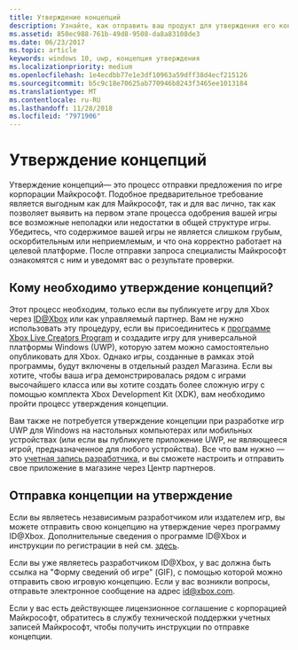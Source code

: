 ```yaml
---
title: Утверждение концепций
description: Узнайте, как отправить ваш продукт для утверждения его концепции, которое необходимо, если ваш продукт предназначен для запуска на консоли Xbox или использует Xbox Live.
ms.assetid: 850ec988-761b-49d8-9508-da8a83108de3
ms.date: 06/23/2017
ms.topic: article
keywords: windows 10, uwp, концепция утверждения
ms.localizationpriority: medium
ms.openlocfilehash: 1e4ecdbb77e1e3df10963a59dff38d4ecf215126
ms.sourcegitcommit: b5c9c18e70625ab770946b8243f3465ee1013184
ms.translationtype: MT
ms.contentlocale: ru-RU
ms.lasthandoff: 11/28/2018
ms.locfileid: "7971906"
---
```

# <a name="concept-approval"></a>Утверждение концепций

Утверждение концепций— это процесс отправки предложения по игре корпорации Майкрософт. Подобное предварительное требование является выгодным как для Майкрософт, так и для вас лично, так как позволяет выявить на первом этапе процесса одобрения вашей игры все возможные неполадки или недостатки в общей структуре игры. Убедитесь, что содержимое вашей игры не является слишком грубым, оскорбительным или неприемлемым, и что она корректно работает на целевой платформе. После отправки запроса специалисты Майкрософт ознакомятся с ним и уведомят вас о результате проверки.

## <a name="who-needs-concept-approval"></a>Кому необходимо утверждение концепций?

Этот процесс необходим, только если вы публикуете игру для Xbox через [ID@Xbox](http://www.xbox.com/Developers/id) или как управляемый партнер. Вам не нужно использовать эту процедуру, если вы присоединитесь к [программе Xbox Live Creators Program](https://developer.microsoft.com/games/xbox/xboxlive/creator) и создадите игру для универсальной платформы Windows (UWP), которую затем можно самостоятельно опубликовать для Xbox. Однако игры, созданные в рамках этой программы, будут включены в отдельный раздел Магазина. Если вы хотите, чтобы ваша игра демонстрировалась рядом с играми высочайшего класса или вы хотите создать более сложную игру с помощью комплекта Xbox Development Kit (XDK), вам необходимо пройти процесс утверждения концепции.

Вам также не потребуется утверждение концепции при разработке игр UWP для Windows на настольных компьютерах или мобильных устройствах (или если вы публикуете приложение UWP, *не* являющееся игрой, предназначенное для любого устройства). Все что вам нужно — это [учетная запись разработчика](https://go.microsoft.com/fwlink/?LinkId=817223), и вы сможете настроить и отправить свое приложение в магазине через Центр партнеров.

## <a name="submit-your-concept-for-approval"></a>Отправка концепции на утверждение

Если вы являетесь независимым разработчиком или издателем игр, вы можете отправить свою концепцию на утверждение через программу ID@Xbox. Дополнительные сведения о программе ID@Xbox и инструкции по регистрации в ней см. [здесь](http://www.xbox.com/Developers/id).

Если вы уже являетесь разработчиком ID@Xbox, у вас должна быть ссылка на "Форму сведений об игре" (GIF), с помощью которой можно отправить свою игровую концепцию. Если у вас возникли вопросы, отправьте электронное сообщение на адрес [id@xbox.com](mailto:id@xbox.com).

Если у вас есть действующее лицензионное соглашение с корпорацией Майкрософт, обратитесь в службу технической поддержки учетных записей Майкрософт, чтобы получить инструкции по отправке концепции.